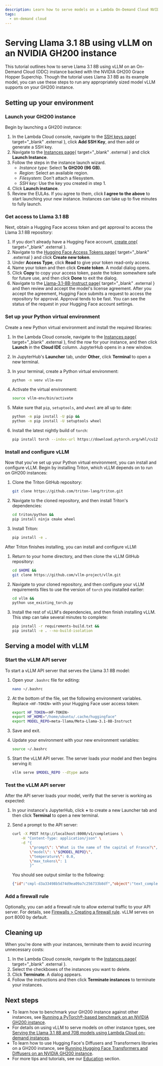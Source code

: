 ```yaml
---
description: Learn how to serve models on a Lambda On-Demand Cloud NVIDIA GH200 instance using vLLM.
tags:
  - on-demand cloud
---
```


# Serving Llama 3.1 8B using vLLM on an NVIDIA GH200 instance

This tutorial outlines how to serve Llama 3.1 8B using vLLM on an
On-Demand Cloud (ODC) instance backed with the NVIDIA GH200 Grace Hopper
Superchip. Though the tutorial uses Llama 3.1 8B as its example model, you can
use these steps to run any appropriately sized model vLLM supports on your
GH200 instance.

## Setting up your environment

### Launch your GH200 instance

Begin by launching a GH200 instance:

1. In the Lambda Cloud console, navigate to the
    [SSH keys page](https://cloud.lambdalabs.com/ssh-keys){ target="_blank" .external },
    click **Add SSH Key**, and then add or generate a SSH key.
1. Navigate to the
    [Instances page](https://cloud.lambdalabs.com/instances){ target="_blank" .external }
    and click **Launch Instance**.
1. Follow the steps in the instance launch wizard.
    -  _Instance type:_ Select **1x GH200 (96 GB).**
    -  _Region:_ Select an available region.
    -  _Filesystem:_ Don't attach a filesystem.
    -  _SSH key:_ Use the key you created in step 1.
1. Click **Launch instance**.
1. Review the EULAs. If you agree to them, click **I agree to the above** to
    start launching your new instance. Instances can take up to five minutes to
    fully launch.

### Get access to Llama 3.1 8B

Next, obtain a Hugging Face access token and get approval to access the Llama
3.1 8B repository:

1. If you don't already have a Hugging Face account,
    [create one](https://huggingface.co/join){ target="_blank" .external }.
1. Navigate to the
    [Hugging Face Access Tokens page](https://huggingface.co/settings/tokens){ target="_blank" .external }
    and click **Create new token**.
1. Under **Access Type**, click **Read** to give your token read-only access.
1. Name your token and then click **Create token**. A modal dialog opens.
1. Click **Copy** to copy your access token, paste the token somewhere safe
    for future use, and then click **Done** to exit the dialog.
1. Navigate to the
    [Llama-3.1-8B-Instruct page](https://huggingface.co/meta-llama/Llama-3.1-8B-Instruct){ target="_blank" .external }
    and then review and accept the model's license agreement. After you accept
    the agreement, Hugging Face submits a request to access the repository for
    approval. Approval tends to be fast. You can see the status of the request
    in your Hugging Face account settings.

### Set up your Python virtual environment

Create a new Python virtual environment and install the required libraries:

1. In the Lambda Cloud console, navigate to the
    [Instances page](https://cloud.lambdalabs.com/instances){ target="_blank" .external },
    find the row for your instance, and then click **Launch** in the
    **Cloud IDE** column. JupyterHub opens in a new window.
1. In JupyterHub's **Launcher** tab, under **Other**, click **Terminal** to
    open a new terminal.
1. In your terminal, create a Python virtual environment:

    ```bash
    python -m venv vllm-env
    ```

1. Activate the virtual environment:

    ```bash
    source vllm-env/bin/activate
    ```

1. Make sure that `pip`, `setuptools`, and `wheel` are all up to date:

    ```bash
    python -m pip install -U pip &&
    python -m pip install -U setuptools wheel
    ```

1. Install the latest nightly build of `torch`:

    ```bash
    pip install torch --index-url https://download.pytorch.org/whl/cu124
    ```

### Install and configure vLLM

Now that you've set up your Python virtual environment, you can install and
configure vLLM. Begin by installing Triton, which vLLM depends on to run
on GH200 instances:

1. Clone the Triton GitHub repository:

    ```bash
    git clone https://github.com/triton-lang/triton.git
    ```

1. Navigate to the cloned repository, and then install Triton's dependencies:

    ```bash
    cd triton/python &&
    pip install ninja cmake wheel
    ```

1. Install Triton:

    ```bash
    pip install -e .
    ```

After Triton finishes installing, you can install and configure vLLM:

1. Return to your home directory, and then clone the vLLM GitHub repository:

    ```bash
    cd $HOME &&
    git clone https://github.com/vllm-project/vllm.git
    ```

1. Navigate to your cloned repository, and then configure your vLLM
    requirements files to use the version of `torch` you installed earlier:

    ```bash
    cd vllm &&
    python use_existing_torch.py
    ```

1. Install the rest of vLLM's dependencies, and then finish installing
    vLLM. This step can take several minutes to complete:

    ```bash
    pip install -r requirements-build.txt &&
    pip install -e . --no-build-isolation
    ```

## Serving a model with vLLM

### Start the vLLM API server

To start a vLLM API server that serves the Llama 3.1 8B model:

1. Open your `.bashrc` file for editing:

    ```bash
    nano ~/.bashrc
    ```

1. At the bottom of the file, set the following environment variables.
    Replace `<HF-TOKEN>` with your Hugging Face user access token:

    ```bash
    export HF_TOKEN=<HF-TOKEN>
    export HF_HOME="/home/ubuntu/.cache/huggingface"
    export MODEL_REPO=meta-llama/Meta-Llama-3.1-8B-Instruct
    ```

1. Save and exit.
1. Update your environment with your new environment variables:

    ```bash
    source ~/.bashrc
    ```

1. Start the vLLM API server. The server loads your model and then begins
    serving it:

    ```bash
    vllm serve $MODEL_REPO --dtype auto
    ```

### Test the vLLM API server

After the API server loads your model, verify that the server is working as
expected:

1. In your instance's JupyterHub, click **+** to create a new Launcher tab
    and then click **Terminal** to open a new terminal.
1. Send a prompt to the API server:

    ```bash
    curl -X POST http://localhost:8000/v1/completions \
        -H "Content-Type: application/json" \
        -d "{
            \"prompt\": \"What is the name of the capital of France?\",
            \"model\": \"${MODEL_REPO}\",
            \"temperature\": 0.0,
            \"max_tokens\": 1
            }"
    ```

    You should see output similar to the following:

    ```json { .no-copy }
    {"id":"cmpl-d3a33498b5d74d9ea09a7c256733b8df","object":"text_completion","created":1722545598,"model":"meta-llama/Meta-Llama-3.1-8B-Instruct","choices":[{"index":0,"text":"Paris","logprobs":null,"finish_reason":"length","stop_reason":null}],"usage":{"prompt_tokens":11,"total_tokens":12,"completion_tokens":1}}
    ```

### Add a firewall rule

Optionally, you can add a firewall rule to allow external traffic to your API
server. For details, see
[Firewalls > Creating a firewall rule](../firewalls.md#creating-a-firewall-rule).
vLLM serves on port 8000 by default.

## Cleaning up

When you're done with your instances, terminate them to avoid incurring
unnecessary costs:

1. In the Lambda Cloud console, navigate to the
    [Instances page](https://cloud.lambdalabs.com/instances){ target="_blank" .external }.
1. Select the checkboxes of the instances you want to delete.
1. Click **Terminate**. A dialog appears.
1. Follow the instructions and then click **Terminate instances** to
    terminate your instances.

## Next steps

-  To learn how to benchmark your GH200 instance against other instances, see
    [Running a PyTorch®-based benchmark on an NVIDIA GH200 instance](running-benchmark-gh200.md).
-  For details on using vLLM to serve models on other instance types, see
    [Serving the Llama 3.1 8B and 70B models using Lambda Cloud on-demand instances](../../education/large-language-models/serving-llama-3-1-docker.md).
-  To learn how to use Hugging Face's Diffusers and Transformers libraries on
    a GH200 instance, see
    [Running Hugging Face Transformers and Diffusers on an NVIDIA GH200 instance](running-huggingface-diffusers-transformers-gh200.md).
-  For more tips and tutorials, see our [Education](../../education/index.md)
    section.
